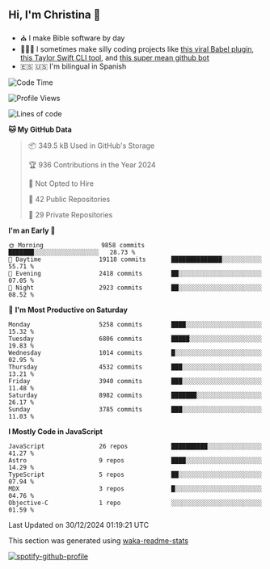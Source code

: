 ## Hi, I'm Christina 👋

- ⛪️ I make Bible software by day
- 👩🏼‍💻 I sometimes make silly coding projects like [this viral Babel plugin](https://www.instagram.com/reel/Cxvwz76vBus/), [this Taylor Swift CLI tool](https://github.com/christina-de-martinez/swift-commits), and [this super mean github bot](https://github.com/christina-de-martinez/roast-my-code)
- 🇪🇸 🇺🇸 I'm bilingual in Spanish

<!--START_SECTION:waka-->
![Code Time](http://img.shields.io/badge/Code%20Time-49%20hrs%2050%20mins-blue)

![Profile Views](http://img.shields.io/badge/Profile%20Views-0-blue)

![Lines of code](https://img.shields.io/badge/From%20Hello%20World%20I%27ve%20Written-22.3%20million%20lines%20of%20code-blue)

**🐱 My GitHub Data** 

> 📦 349.5 kB Used in GitHub's Storage 
 > 
> 🏆 936 Contributions in the Year 2024
 > 
> 🚫 Not Opted to Hire
 > 
> 📜 42 Public Repositories 
 > 
> 🔑 29 Private Repositories 
 > 
**I'm an Early 🐤** 

```text
🌞 Morning                9858 commits        ███████░░░░░░░░░░░░░░░░░░   28.73 % 
🌆 Daytime                19118 commits       ██████████████░░░░░░░░░░░   55.71 % 
🌃 Evening                2418 commits        ██░░░░░░░░░░░░░░░░░░░░░░░   07.05 % 
🌙 Night                  2923 commits        ██░░░░░░░░░░░░░░░░░░░░░░░   08.52 % 
```
📅 **I'm Most Productive on Saturday** 

```text
Monday                   5258 commits        ████░░░░░░░░░░░░░░░░░░░░░   15.32 % 
Tuesday                  6806 commits        █████░░░░░░░░░░░░░░░░░░░░   19.83 % 
Wednesday                1014 commits        █░░░░░░░░░░░░░░░░░░░░░░░░   02.95 % 
Thursday                 4532 commits        ███░░░░░░░░░░░░░░░░░░░░░░   13.21 % 
Friday                   3940 commits        ███░░░░░░░░░░░░░░░░░░░░░░   11.48 % 
Saturday                 8982 commits        ███████░░░░░░░░░░░░░░░░░░   26.17 % 
Sunday                   3785 commits        ███░░░░░░░░░░░░░░░░░░░░░░   11.03 % 
```


**I Mostly Code in JavaScript** 

```text
JavaScript               26 repos            ██████████░░░░░░░░░░░░░░░   41.27 % 
Astro                    9 repos             ████░░░░░░░░░░░░░░░░░░░░░   14.29 % 
TypeScript               5 repos             ██░░░░░░░░░░░░░░░░░░░░░░░   07.94 % 
MDX                      3 repos             █░░░░░░░░░░░░░░░░░░░░░░░░   04.76 % 
Objective-C              1 repo              ░░░░░░░░░░░░░░░░░░░░░░░░░   01.59 % 
```




 Last Updated on 30/12/2024 01:19:21 UTC
<!--END_SECTION:waka-->

This section was generated using [waka-readme-stats](https://github.com/anmol098/waka-readme-stats)

[![spotify-github-profile](https://spotify-github-profile.kittinanx.com/api/view?uid=1228436873&cover_image=true&theme=default&show_offline=false&background_color=121212&interchange=false&bar_color=53b14f&bar_color_cover=false)](https://spotify-github-profile.kittinanx.com/api/view?uid=1228436873&redirect=true)